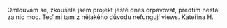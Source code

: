 Omlouvám se, zkoušela jsem projekt ještě dnes orpavovat, předtím nestál za nic moc. Teď mi tam z nějakého důvodu nefungují views.
Kateřina H.
